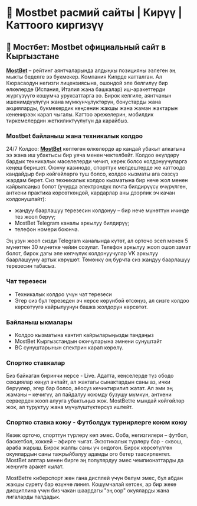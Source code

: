 # 🎰 Mostbet расмий сайты | Кирүү | Каттоого киргизүү

## 🌟 Мостбет: Mostbet официальный сайт в Кыргызстане

[**MostBet**](https://tinyurl.com/ehn56am4) – рейтинг аянтчаларында алдыңкы позицияны ээлеген эң мыкты беделге ээ букмекер. Компания Кипрде катталган. Ал Кюрасаодун негизги лицензиясына, ошондой эле белгилүү бир өлкөлөрдө (Испания, Италия жана башкалар) иш-аракеттерди жүргүзүүгө кошумча уруксаттарга ээ.
Бирок келгиле, аянтчанын ишенимдүүлүгүн жана мүмкүнчүлүктөрүн, бонустарды жана акцияларды, букмекердик кеңсенин жакшы жана жаман жактарын кененирээк карап чыгалы. Каттоо эрежелерин, мобилдик тиркемелердин жеткиликтүүлүгүн да карайбыз.

### Mostbet байланыш жана техникалык колдоо
24/7 Колдоо: [**MostBet**](https://tinyurl.com/ehn56am4) көптөгөн өлкөлөрдө ар кандай убакыт алкагына ээ жана иш убактысы бир уяча менен чектелбейт. Колдоо өкүлдөрү бардык техникалык маселелерди чечип, керек болсо колдонуучуларга кеңеш беришет. Оюнчу казинодо, спорттук мелдештерде же каттоодо кандайдыр бир көйгөйлөргө туш болсо, колдоо кызматы ага сөзсүз жардам берет.
Сиз техникалык колдоо кызматына бир нече жол менен кайрылсаңыз болот (учурда электрондук почта билдирүүсү өчүрүлгөн, анткени практика көрсөткөндөй, кардарлар аны дээрлик эч качан колдонушпайт):

- жандуу баарлашуу терезесин колдонуу – бир нече мүнөттүн ичинде тез жооп берүү;
- MostBet Telegram каналы аркылуу билдирүү;
- телефон номери боюнча.

Эң узун жооп сизди Telegram каналында күтөт, ал орточо эсеп менен 5 мүнөттөн 30 мүнөткө чейин созулат. Телефон аркылуу жооп ошол замат болот, бирок дагы эле көпчүлүк колдонуучулар VK аркылуу баарлашууну артык көрүшөт.
Төмөнкү оң бурчта сиз жандуу баарлашуу терезесин табасыз.

### Чат терезеси
- Техникалык колдоо үчүн чат терезеси
- Эгер сиз бул терезеден эч нерсе көрүнбөй өтсөңүз, ал сизге колдоо көрсөтүүгө кайрылуунун башка жолдорун көрсөтөт.

### Байланыш ыкмалары
- Колдоо кызматына кантип кайрыларыңызды тандаңыз
- MostBet Кыргызстандын оюнчуларына эмнени сунуштайт
- BC сунуштарынын спектрин карап көрөлү.

### Спортко ставкалар
Биз байкаган биринчи нерсе - Live. Адатта, кеңселерде түз ободо секциялар көңүл ачпайт, ал жактагы сынактардын саны аз, ички берүүлөр, эгер бар болсо, аёосуз кечиктирилип жатат. Ал эми эң жаманы – кечигүү, ал пайдалуу коюмду бузушу мүмкүн, анткени серверден жооп алууга убактыңыз жок. MostBetте мындай көйгөйлөр жок, ал туруктуу жана мүчүлүштүктөрсүз иштейт.

### Спортко ставка коюу - Футболдук турнирлерге коюм коюу
Кезек орточо, спорттун түрлөрү көп эмес. Ооба, негизгилери – футбол, баскетбол, хоккей – эфирге чыгат. Экзотикалык түрлөрү бар - сквош, араба жарыш. Бирок жалпы саны үч ондогон. Бирок көрсөтүлгөн окуялардын саны тажрыйбалуу адамды ого бетер таасирлентет. MostBet алптар менен бирге эң популярдуу эмес чемпионаттарды да жеңүүгө аракет кылат.

MostBetте киберспорт жөн гана дисплей үчүн бөлүм эмес, бул абдан жакшы сүрөтү бар өзүнчө линия. Кошумчалай кетсек, ар бир жеке дисциплина үчүн биз чакан шаардагы "эң оор" окуяларды жана лигаларды талдадык.
